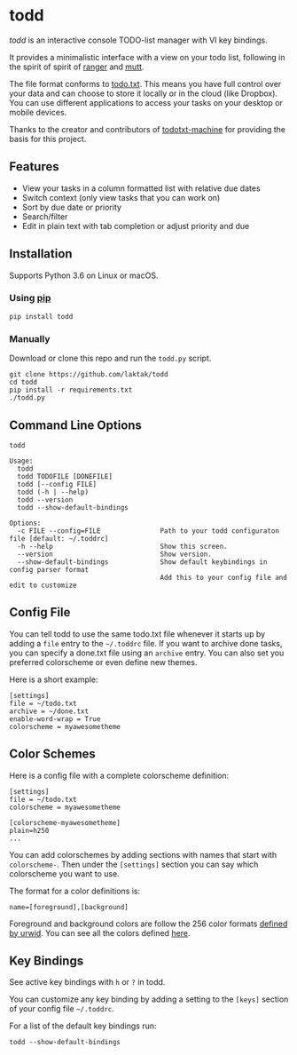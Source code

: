 # todd

*todd* is an interactive console TODO-list manager with VI key bindings.

It provides a minimalistic interface with a view on your todo list, following in the spirit of spirit of [ranger](https://ranger.github.io/) and [mutt](http://www.mutt.org/).

The file format conforms to [todo.txt](https://github.com/todotxt/todo.txt#readme). This means you have full control over your data and can choose to store it locally or in the cloud (like Dropbox). You can use different applications to access your tasks on your desktop or mobile devices.

Thanks to the creator and contributors of [todotxt-machine](https://github.com/AnthonyDiGirolamo/todotxt-machine/tree/04a0306ea30c2645f2474da5830852ccd8e49082) for providing the basis for this project.

## Features

- View your tasks in a column formatted list with relative due dates
- Switch context (only view tasks that you can work on)
- Sort by due date or priority
- Search/filter
- Edit in plain text with tab completion or adjust priority and due

## Installation

Supports Python 3.6 on Linux or macOS.

### Using [pip](https://pypi.python.org/pypi/pip)

    pip install todd

### Manually

Download or clone this repo and run the `todd.py` script.

    git clone https://github.com/laktak/todd
    cd todd
    pip install -r requirements.txt
    ./todd.py

## Command Line Options

    todd

    Usage:
      todd
      todd TODOFILE [DONEFILE]
      todd [--config FILE]
      todd (-h | --help)
      todd --version
      todd --show-default-bindings

    Options:
      -c FILE --config=FILE               Path to your todd configuraton file [default: ~/.toddrc]
      -h --help                           Show this screen.
      --version                           Show version.
      --show-default-bindings             Show default keybindings in config parser format
                                          Add this to your config file and edit to customize



## Config File

You can tell todd to use the same todo.txt file whenever it starts up by adding a ``file`` entry to the `~/.toddrc` file. If you want to archive done tasks, you can specify a done.txt file using an ``archive`` entry. You can also set you preferred colorscheme or even define new themes.

Here is a short example:

```
[settings]
file = ~/todo.txt
archive = ~/done.txt
enable-word-wrap = True
colorscheme = myawesometheme
```

## Color Schemes

Here is a config file with a complete colorscheme definition:

```
[settings]
file = ~/todo.txt
colorscheme = myawesometheme

[colorscheme-myawesometheme]
plain=h250
...
```

You can add colorschemes by adding sections with names that start with `colorscheme-`. Then under the `[settings]` section you can say which colorscheme you want to use.

The format for a color definitions is:

```
name=[foreground],[background]
```

Foreground and background colors are follow the 256 color formats [defined by urwid](http://urwid.org/manual/displayattributes.html#color-foreground-and-background-colors). You can see all the colors defined [here](http://urwid.org/examples/index.html#palette-test-py).

## Key Bindings

See active key bindings with `h` or `?` in todd.

You can customize any key binding by adding a setting to the `[keys]` section of your config file `~/.toddrc`.

For a list of the default key bindings run:

```
todd --show-default-bindings
```
